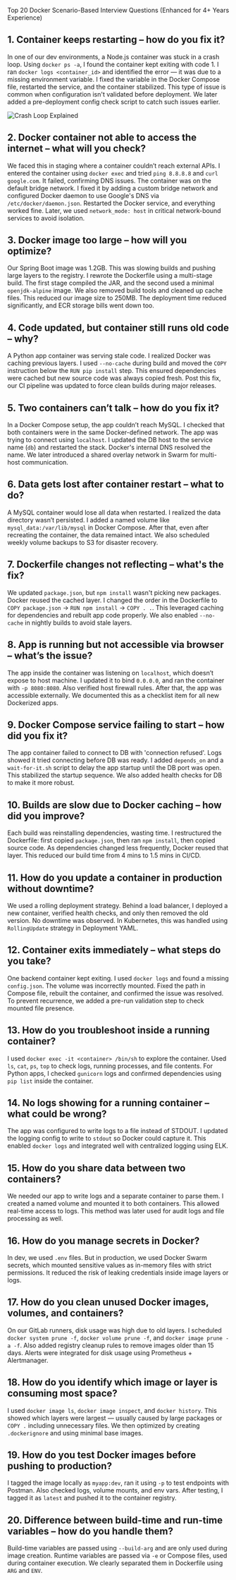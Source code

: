 Top 20 Docker Scenario-Based Interview Questions (Enhanced for 4+ Years Experience)

## 1. Container keeps restarting – how do you fix it?

In one of our dev environments, a Node.js container was stuck in a crash loop. Using `docker ps -a`, I found the container kept exiting with code 1. I ran `docker logs <container_id>` and identified the error — it was due to a missing environment variable. I fixed the variable in the Docker Compose file, restarted the service, and the container stabilized. This type of issue is common when configuration isn't validated before deployment. We later added a pre-deployment config check script to catch such issues earlier.

![Crash Loop Explained](images/container-keeps-restarting.png)

## 2. Docker container not able to access the internet – what will you check?

We faced this in staging where a container couldn’t reach external APIs. I entered the container using `docker exec` and tried `ping 8.8.8.8` and `curl google.com`. It failed, confirming DNS issues. The container was on the default bridge network. I fixed it by adding a custom bridge network and configured Docker daemon to use Google's DNS via `/etc/docker/daemon.json`. Restarted the Docker service, and everything worked fine. Later, we used `network_mode: host` in critical network-bound services to avoid isolation.

## 3. Docker image too large – how will you optimize?

Our Spring Boot image was 1.2GB. This was slowing builds and pushing large layers to the registry. I rewrote the Dockerfile using a multi-stage build. The first stage compiled the JAR, and the second used a minimal `openjdk-alpine` image. We also removed build tools and cleaned up cache files. This reduced our image size to 250MB. The deployment time reduced significantly, and ECR storage bills went down too.

## 4. Code updated, but container still runs old code – why?

A Python app container was serving stale code. I realized Docker was caching previous layers. I used `--no-cache` during build and moved the `COPY` instruction below the `RUN pip install` step. This ensured dependencies were cached but new source code was always copied fresh. Post this fix, our CI pipeline was updated to force clean builds during major releases.

## 5. Two containers can’t talk – how do you fix it?

In a Docker Compose setup, the app couldn’t reach MySQL. I checked that both containers were in the same Docker-defined network. The app was trying to connect using `localhost`. I updated the DB host to the service name (`db`) and restarted the stack. Docker's internal DNS resolved the name. We later introduced a shared overlay network in Swarm for multi-host communication.

## 6. Data gets lost after container restart – what to do?

A MySQL container would lose all data when restarted. I realized the data directory wasn’t persisted. I added a named volume like `mysql_data:/var/lib/mysql` in Docker Compose. After that, even after recreating the container, the data remained intact. We also scheduled weekly volume backups to S3 for disaster recovery.

## 7. Dockerfile changes not reflecting – what's the fix?

We updated `package.json`, but `npm install` wasn't picking new packages. Docker reused the cached layer. I changed the order in the Dockerfile to `COPY package.json` → `RUN npm install` → `COPY . .`. This leveraged caching for dependencies and rebuilt app code properly. We also enabled `--no-cache` in nightly builds to avoid stale layers.

## 8. App is running but not accessible via browser – what’s the issue?

The app inside the container was listening on `localhost`, which doesn’t expose to host machine. I updated it to bind `0.0.0.0`, and ran the container with `-p 8080:8080`. Also verified host firewall rules. After that, the app was accessible externally. We documented this as a checklist item for all new Dockerized apps.

## 9. Docker Compose service failing to start – how did you fix it?

The app container failed to connect to DB with 'connection refused'. Logs showed it tried connecting before DB was ready. I added `depends_on` and a `wait-for-it.sh` script to delay the app startup until the DB port was open. This stabilized the startup sequence. We also added health checks for DB to make it more robust.

## 10. Builds are slow due to Docker caching – how did you improve?

Each build was reinstalling dependencies, wasting time. I restructured the Dockerfile: first copied `package.json`, then ran `npm install`, then copied source code. As dependencies changed less frequently, Docker reused that layer. This reduced our build time from 4 mins to 1.5 mins in CI/CD.

## 11. How do you update a container in production without downtime?

We used a rolling deployment strategy. Behind a load balancer, I deployed a new container, verified health checks, and only then removed the old version. No downtime was observed. In Kubernetes, this was handled using `RollingUpdate` strategy in Deployment YAML.

## 12. Container exits immediately – what steps do you take?

One backend container kept exiting. I used `docker logs` and found a missing `config.json`. The volume was incorrectly mounted. Fixed the path in Compose file, rebuilt the container, and confirmed the issue was resolved. To prevent recurrence, we added a pre-run validation step to check mounted file presence.

## 13. How do you troubleshoot inside a running container?

I used `docker exec -it <container> /bin/sh` to explore the container. Used `ls`, `cat`, `ps`, `top` to check logs, running processes, and file contents. For Python apps, I checked `gunicorn` logs and confirmed dependencies using `pip list` inside the container.

## 14. No logs showing for a running container – what could be wrong?

The app was configured to write logs to a file instead of STDOUT. I updated the logging config to write to `stdout` so Docker could capture it. This enabled `docker logs` and integrated well with centralized logging using ELK.

## 15. How do you share data between two containers?

We needed our app to write logs and a separate container to parse them. I created a named volume and mounted it to both containers. This allowed real-time access to logs. This method was later used for audit logs and file processing as well.

## 16. How do you manage secrets in Docker?

In dev, we used `.env` files. But in production, we used Docker Swarm secrets, which mounted sensitive values as in-memory files with strict permissions. It reduced the risk of leaking credentials inside image layers or logs.

## 17. How do you clean unused Docker images, volumes, and containers?

On our GitLab runners, disk usage was high due to old layers. I scheduled `docker system prune -f`, `docker volume prune -f`, and `docker image prune -a -f`. Also added registry cleanup rules to remove images older than 15 days. Alerts were integrated for disk usage using Prometheus + Alertmanager.

## 18. How do you identify which image or layer is consuming most space?

I used `docker image ls`, `docker image inspect`, and `docker history`. This showed which layers were largest — usually caused by large packages or `COPY .` including unnecessary files. We then optimized by creating `.dockerignore` and using minimal base images.

## 19. How do you test Docker images before pushing to production?

I tagged the image locally as `myapp:dev`, ran it using `-p` to test endpoints with Postman. Also checked logs, volume mounts, and env vars. After testing, I tagged it as `latest` and pushed it to the container registry.

## 20. Difference between build-time and run-time variables – how do you handle them?

Build-time variables are passed using `--build-arg` and are only used during image creation. Runtime variables are passed via `-e` or Compose files, used during container execution. We clearly separated them in Dockerfile using `ARG` and `ENV`.

